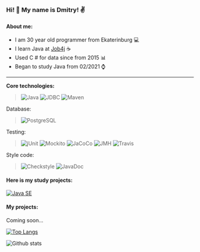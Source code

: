 ### Hi! 👋 My name is Dmitry! :v:
#### About me:
* I am 30 year old programmer from Ekaterinburg :computer:
* I learn Java at [Job4j](https://job4j.ru/) :coffee:
* Used C # for data since from 2015 :bar_chart:
* Began to study Java from 02/2021 :watch:

-----------
<b>Core technologies:</b>
>![Java](https://img.shields.io/badge/Java-orange)
>![JDBC](https://img.shields.io/badge/JDBC-yellow)
>![Maven](https://img.shields.io/badge/Maven-red)

Database:
>![PostgreSQL](https://img.shields.io/badge/PostgreSQL-blue)

Testing:
>![jUnit](https://img.shields.io/badge/jUnit-6b8e23)
>![Mockito](https://img.shields.io/badge/Mockito-fc0)
>![JaCoCo](https://img.shields.io/badge/JaCoCo-red)
>![JMH](https://img.shields.io/badge/JMH-00bfff)
>![Travis](https://img.shields.io/badge/TravisCI-succes)

Style code:
>![Сheckstyle](https://img.shields.io/badge/Сheckstyle-708090 )
>![JavaDoc](https://img.shields.io/badge/JavaDoc-f0f8ff )

#### Here is my study projects:
[![Java SE](https://github-readme-stats.vercel.app/api/pin/?username=stGOST&repo=job4j)](https://github.com/stGOST/job4j)

#### My projects:
Coming soon...

[![Top Langs](https://github-readme-stats.vercel.app/api/top-langs/?username=stGOST&layout=compact)](https://github.com/stGOST/github-readme-stats)

![Github stats](https://github-readme-stats.vercel.app/api?username=stGOST&hide=stars,prs,issues,contribs)
<!--
**stGOST/stGOST** is a ✨ _special_ ✨ repository because its `README.md` (this file) appears on your GitHub profile.

Here are some ideas to get you started:

- 🔭 I’m currently working on ...
- 🌱 I’m currently learning ...
- 👯 I’m looking to collaborate on ...
- 🤔 I’m looking for help with ...
- 💬 Ask me about ...
- 📫 How to reach me: ...
- 😄 Pronouns: ...
- ⚡ Fun fact: ...
-->
